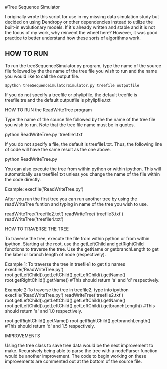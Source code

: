 #Tree Sequence Simulator

I originally wrote this script for use in my missing data simulation study but decided on using Dendropy or other dependencies instead to utilize the built-in evolutionary models. 
If it's already written and stable and it is not the focus of my work, why reinvent the wheel here? 
However, it was good practice to better understand how these sorts of algorithms work.

## HOW TO RUN

To run the treeSequenceSimulator.py program, type the name of the source file 
followed by the the name of the tree file you wish to run and the 
name you would like to call the output file.

```$python treeSequenceimulatorSimulator.py treefile outputfile```

If you do not specify a treefile or phylipfile, the default treefile is  
treefile.tre and the default outputfile is phylipfile.txt


HOW TO RUN the ReadWriteTree program 

Type the name of the source file 
followed by the the name of the tree file you wish to run. Note that
the tree file name must be in quotes.

python ReadWriteTree.py 'treefile1.txt'

If you do not specify a file, the default is treefile1.txt. Thus,
the following line of code will have the same result as the one 
above.

python ReadWriteTree.py

You can also execute the tree from within python or within ipython.
This will automatically use treefile1.txt unless you change the 
name of the file within the code directly. 

Example:
execfile('ReadWriteTree.py')

After you run the first tree you can run another tree by using the 
readWriteTree funtion and typing in name of the tree you wish to use.

readWriteTree('treefile2.txt')
readWriteTree('treefile3.txt')
readWriteTree('treefile4.txt')


HOW TO TRAVERSE THE TREE

To  traverse the tree, execute the file from within python or 
from within ipython. Starting at the root, use the getLeftChild and 
getRightChild functions to traverse the tree. Use the getName or 
getbranchLength to get the label or branch length of node (respectively).


Example 1: To traverse the tree in treefile1 to get tip names
execfile('ReadWriteTree.py')
root.getLeftChild().getLeftChild().getLeftChild().getName()
root.getRightChild().getName()
#This should return 'a' and 'd' respectively.


Example 2:To traverse the tree in treefile2, type into ipython
execfile('ReadWriteTree.py')
readWriteTree('treefile2.txt')
root.getLeftChild().getLeftChild().getLeftChild().getName()
root.getLeftChild().getLeftChild().getLeftChild().getbranchLength()
#This should return 'a' and 1.0 respectively.

root.getRightChild().getName()
root.getRightChild().getbranchLength()
#This should return 'd' and 1.5 respectively.


IMPROVEMENTS

Using the tree class to save tree data would be the next 
improvement to make. Recursively being able to parse the tree with 
a nodeParser function would be another improvement. The code to 
begin working on these improvements are commented out at the bottom 
of the source file.